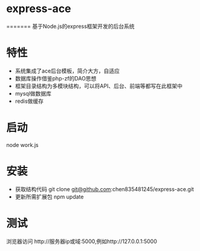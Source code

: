 # express-ace
=======
基于Node.js的express框架开发的后台系统



 特性
======
 * 系统集成了ace后台模板，简介大方，自适应
 * 数据库操作借鉴php-zf的DAO思想
 * 框架目录结构为多模块结构，可以将API、后台、前端等都写在此框架中
 * mysql做数据库
 * redis做缓存
  
启动
=====
node work.js 

安装
=====
* 获取结构代码
  git clone git@github.com:chen835481245/express-ace.git
* 更新所需扩展包
  npm  update


测试
=======
浏览器访问 http://服务器ip或域:5000,例如http://127.0.0.1:5000
